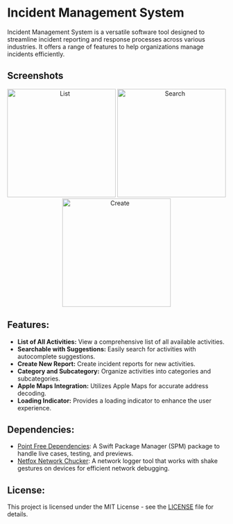 # Incident Management System

Incident Management System is a versatile software tool designed to streamline incident reporting and response processes across various industries. It offers a range of features to help organizations manage incidents efficiently.
## Screenshots

<p align="center"; margin-right: 20px;>
  <img src="https://github.com/knight6700/Incident-management-system/assets/10992377/1912be7e-6548-4719-a4e0-d4a140e530c5" alt="List" width="250"/> 
  
  <img src="https://github.com/knight6700/Incident-management-system/assets/10992377/50085745-a565-474c-8d8e-a9aece393e19" alt="Search" width="250"/> 
  
  <img src="https://github.com/knight6700/Incident-management-system/assets/10992377/1e853769-7faa-4534-8a4d-826862f3cfee" alt="Create" width="250"/> 
</p>

## Features:
- **List of All Activities:** View a comprehensive list of all available activities.
- **Searchable with Suggestions:** Easily search for activities with autocomplete suggestions.
- **Create New Report:** Create incident reports for new activities.
- **Category and Subcategory:** Organize activities into categories and subcategories.
- **Apple Maps Integration:** Utilizes Apple Maps for accurate address decoding.
- **Loading Indicator:** Provides a loading indicator to enhance the user experience.

## Dependencies:
- [Point Free Dependencies](https://github.com/your_username/point-free-dependencies): A Swift Package Manager (SPM) package to handle live cases, testing, and previews. 
- [Netfox Network Chucker](https://github.com/your_username/netfox-network-chucker): A network logger tool that works with shake gestures on devices for efficient network debugging.

## License:
This project is licensed under the MIT License - see the [LICENSE](LICENSE) file for details.
